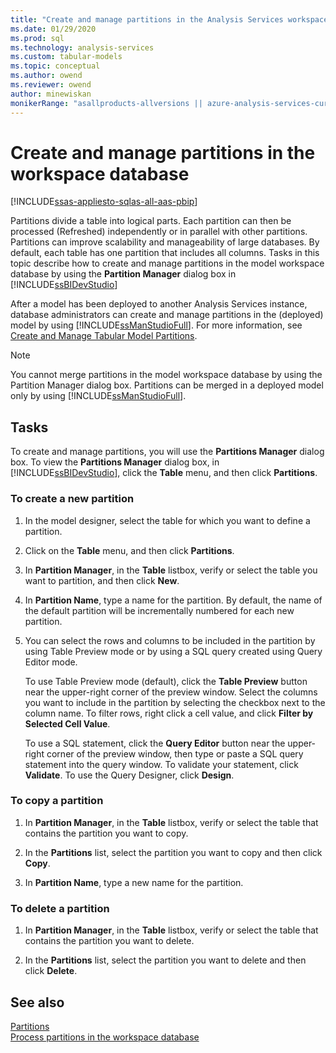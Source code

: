 ```yaml
---
title: "Create and manage partitions in the Analysis Services workspace database | Microsoft Docs"
ms.date: 01/29/2020
ms.prod: sql
ms.technology: analysis-services
ms.custom: tabular-models
ms.topic: conceptual
ms.author: owend
ms.reviewer: owend
author: minewiskan
monikerRange: "asallproducts-allversions || azure-analysis-services-current || power-bi-premium-current || >= sql-analysis-services-2016"
---
```

# Create and manage partitions in the workspace database

[!INCLUDE[ssas-appliesto-sqlas-all-aas-pbip](../includes/ssas-appliesto-sqlas-all-aas-pbip.md)]

  Partitions divide a table into logical parts. Each partition can then be processed (Refreshed) independently or in parallel with other partitions. Partitions can improve scalability and manageability of large databases. By default, each table has one partition that includes all columns. Tasks in this topic describe how to create and manage partitions in the model workspace database by using the **Partition Manager** dialog box in [!INCLUDE[ssBIDevStudio](../includes/ssbidevstudio-md.md)]  
  
 After a model has been deployed to another Analysis Services instance, database administrators can create and manage partitions in the (deployed) model by using [!INCLUDE[ssManStudioFull](../includes/ssmanstudiofull-md.md)]. For more information, see [Create and Manage Tabular Model Partitions](../../analysis-services/tabular-models/create-and-manage-tabular-model-partitions-ssas-tabular.md).  
  
> [!NOTE]  
>  You cannot merge partitions in the model workspace database by using the Partition Manager dialog box. Partitions can be merged in a deployed model only by using [!INCLUDE[ssManStudioFull](../includes/ssmanstudiofull-md.md)].  
  
## Tasks  
 To create and manage partitions, you will use the **Partitions Manager** dialog box. To view the **Partitions Manager** dialog box, in [!INCLUDE[ssBIDevStudio](../includes/ssbidevstudio-md.md)], click the **Table** menu, and then click **Partitions**.  
  
###  <a name="bkmk_create_new"></a> To create a new partition  
  
1.  In the model designer, select the table for which you want to define a partition.  
  
2.  Click on the **Table** menu, and then click **Partitions**.  
  
3.  In **Partition Manager**, in the **Table** listbox, verify or select the table you want to partition, and then click **New**.  
  
4.  In **Partition Name**, type a name for the partition. By default, the name of the default partition will be incrementally numbered for each new partition.  
  
5.  You can select the rows and columns to be included in the partition by using Table Preview mode or by using a SQL query created using Query Editor mode.  
  
     To use Table Preview mode (default), click the **Table Preview** button near the upper-right corner of the preview window. Select the columns you want to include in the partition by selecting the checkbox next to the column name. To filter rows, right click a cell value, and click **Filter by Selected Cell Value**.  
  
     To use a SQL statement, click the **Query Editor** button near the upper-right corner of the preview window, then type or paste a SQL query statement into the query window. To validate your statement, click **Validate**. To use the Query Designer, click **Design**.  
  
###  <a name="bkmk_copy"></a> To copy a partition  
  
1.  In **Partition Manager**, in the **Table** listbox, verify or select the table that contains the partition you want to copy.  
  
2.  In the **Partitions** list, select the partition you want to copy and then click **Copy**.  
  
3.  In **Partition Name**, type a new name for the partition.  
  
###  <a name="bkmk_delete"></a> To delete a partition  
  
1.  In **Partition Manager**, in the **Table** listbox, verify or select the table that contains the partition you want to delete.  
  
2.  In the **Partitions** list, select the partition you want to delete and then click **Delete**.  
  
## See also  
 [Partitions](../../analysis-services/tabular-models/partitions-ssas-tabular.md)   
 [Process partitions in the workspace database](../../analysis-services/tabular-models/process-partitions-in-the-workspace-database-ssas-tabular.md)  
  
  
